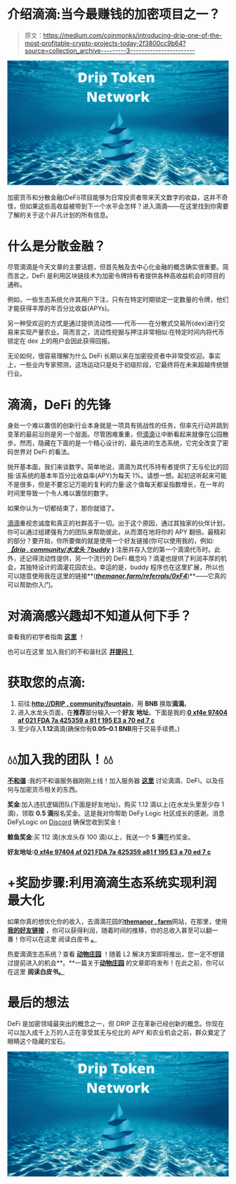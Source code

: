 # 介绍滴滴:当今最赚钱的加密项目之一？

> 原文：<https://medium.com/coinmonks/introducing-drip-one-of-the-most-profitable-crypto-projects-today-2f3800cc9b64?source=collection_archive---------3----------------------->

![](img/5c0bb9ffb982a0bc67466e2621eb8510.png)

加密货币和分散金融(DeFi)项目能够为日常投资者带来天文数字的收益，这并不奇怪，但如果这些高收益被带到下一个水平会怎样？进入滴滴——在这里找到你需要了解的关于这个非凡计划的所有信息。

# 什么是分散金融？

尽管滴滴是今天文章的主要话题，但首先触及去中心化金融的概念确实很重要。简而言之，DeFi 是利用区块链技术为加密令牌持有者提供各种高收益机会的项目的通称。

例如，一些生态系统允许其用户下注，只有在特定时期锁定一定数量的令牌，他们才能获得丰厚的年百分比收益(APYs)。

另一种受欢迎的方式是通过提供流动性——代币——在分散式交易所(dex)进行交易来实现产量农业。简而言之，流动性挖掘与押注非常相似:在特定时间内将代币锁定在 dex 上的用户会因此获得回报。

无论如何，很容易理解为什么 DeFi 长期以来在加密投资者中非常受欢迎。事实上，一些业内专家预测，这场运动只是处于初级阶段，它最终将在未来超越传统银行业。

# 滴滴，DeFi 的先锋

身处一个难以置信的创新行业本身就是一项具有挑战性的任务，但率先行动并跳到变革的最前沿则是另一个层面。尽管困难重重，但[滴滴](https://coinmarketcap.com/currencies/drip-network/)让中断看起来就像在公园散步。然而，隐藏在下面的是一个精心设计的、最先进的生态系统，它完全改变了密码世界对 DeFi 的看法。

抛开基本面，我们来谈数字。简单地说，滴滴为其代币持有者提供了无与伦比的回报:该系统的基本年百分比收益率(APY)为每天 1%。请想一想。起初这听起来可能不是很多，但是不要忘记万能的复利的力量:这个值每天都呈指数增长，在一年的时间里导致一个令人难以置信的数字。

如果你认为一切都结束了，那你就错了。

[滴滴](https://coinmarketcap.com/currencies/drip-network/)重视忠诚度和真正的社群高于一切。出于这个原因，通过其独家的伙伴计划，你可以通过组建强有力的团队来帮助彼此，从而潜在地将你的 APY 翻倍。最精彩的部分？要开始，你所要做的就是使用一个好友链接(你可以使用我的，例如:[***【drip . community/水龙头？buddy***](http://drip.community/faucet?buddy=0xF4E97404af021fda7a425359a81F195E3A70ed7c) **)** 注册并存入您的第一个滴滴代币时。此外，还记得流动性提供，另一个流行的 DeFi 概念吗？滴灌也提供了利润丰厚的机会，其独特设计的滴灌花园农业。幸运的是，buddy 程序也在这里扩展，所以也可以随意使用我在这里的链接**(**[***themanor.farm/referrals/0xF4***](https://themanor.farm/referrals/0xF4E97404af021fda7a425359a81F195E3A70ed7c)**)**——它真的可以帮助你入门。

# **对滴滴感兴趣却不知道从何下手？**

查看我的初学者指南 [**这里**](/@defylogic1594/how-to-get-started-with-drip-a-step-by-step-guide-for-beginners-fd165f3163a5) ！

也可以在这里 加入我们的不和谐社区 [**并提问！**](https://discord.gg/axKrt5TSuu)

# 获取您的点滴:

1.  前往:[**http://DRIP . community/fountain**](https://drip.community/fountain)，用 **BNB** 换取**滴滴**。
2.  进入水龙头页面，在**推荐**部分输入一个**好友** **地址**。下面是我的:[**0 xf4e 97404 af 021 FDA 7a 425359 a 81 f 195 E3 a 70 ed 7 c**](http://drip.community/faucet?buddy=0xF4E97404af021fda7a425359a81F195E3A70ed7c)
3.  至少存入**1.12**滴滴(确保你有**0.05–0.1 BNB**用于交易手续费。)

# 💧💧加入我的团队！💧💧

[**不和谐**](https://discord.gg/DhGNDdRUyk) :我的不和谐服务器刚刚上线！加入服务器 [**这里**](https://discord.gg/DhGNDdRUyk) 讨论滴滴、DeFi，以及任何与加密货币相关的东西。

**奖金**:加入违抗逻辑团队(下面是好友地址)，购买 1.12 滴以上(在水龙头里至少存 1 滴)，领取 **0.5 滴**报名奖金。这是我对你帮助 DeFy Logic 社区成长的感谢。消息 DeFyLogic on [Discord](https://discord.com/invite/DhGNDdRUyk) 确保您收到奖金！

**鲸鱼奖金**:买 112 滴(水龙头存 100 滴)以上，我送一个 **5 滴**签约奖金。

**好友地址:**[**0 xf4e 97404 af 021 FDA 7a 425359 a81 f 195 E3 a 70 ed 7 c**](http://drip.community/faucet?buddy=0xF4E97404af021fda7a425359a81F195E3A70ed7c)

# +奖励步骤:利用滴滴生态系统实现利润最大化

如果你真的想优化你的收入，去滴滴花园的[**themanor . farm**](https://themanor.farm/referrals/0xF4E97404af021fda7a425359a81F195E3A70ed7c)网站，在那里，使用 [**我的好友链接**](https://themanor.farm/referrals/0xF4E97404af021fda7a425359a81F195E3A70ed7c) ，你可以获得利润，随着时间的推移，你的总收入甚至可以翻一番！你可以在这里 阅读白皮书 [**。**](https://theanimal.farm/docs/The_Manor_Farm_and_The_Animal_Farm_Pre_Sale,_Farm_Mechanics_&_LP.pdf)

热爱滴滴生态系统？查看 [**动物庄园**](https://theanimal.farm/referrals/0xF4E97404af021fda7a425359a81F195E3A70ed7c) ！随着 L2 解决方案即将推出，您一定不想错过提前进入的机会**。**一篇关于[**动物庄园**](https://theanimal.farm/referrals/0xF4E97404af021fda7a425359a81F195E3A70ed7c) 的文章即将发布！在此之前，你可以在这里 **阅读白皮书[**。**](https://theanimal.farm/docs/The_Manor_Farm_and_The_Animal_Farm_Pre_Sale,_Farm_Mechanics_&_LP.pdf)**

# 最后的想法

DeFi 是加密领域最突出的概念之一，但 DRIP 正在革新已经创新的概念。你现在可以加入成千上万的人正在享受其无与伦比的 APY 和农业机会之前，群众奠定了眼睛这个隐藏的宝石。

![](img/5c0bb9ffb982a0bc67466e2621eb8510.png)